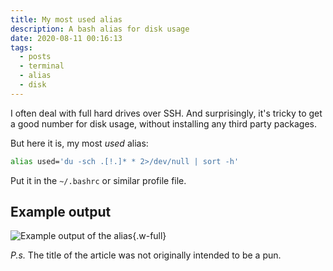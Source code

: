 ```yaml
---
title: My most used alias
description: A bash alias for disk usage
date: 2020-08-11 00:16:13
tags:
  - posts
  - terminal
  - alias
  - disk
---
```


I often deal with full hard drives over SSH.
And surprisingly, it's tricky to get a good number for disk usage,
without installing any third party packages.

But here it is, my most *used* alias:

```bash
alias used='du -sch .[!.]* * 2>/dev/null | sort -h'
```

Put it in the `~/.bashrc` or similar profile file.

## Example output

![Example output of the alias](/assets/images/posts/used-alias.png){.w-full}

*P.s.* The title of the article was not originally intended to be a pun.